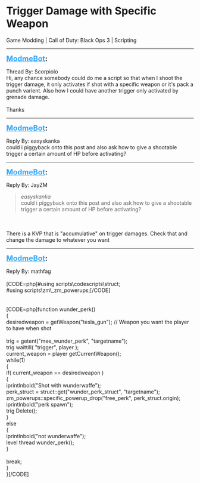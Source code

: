 # Trigger Damage with Specific Weapon
Game Modding | Call of Duty: Black Ops 3 | Scripting

---
<strong style="font-size: 1.4em;"><span style="text-decoration: underline;text-decoration-color: #34a7f9;"><span style="color:#34a7f9;">ModmeBot</span></span>:</strong>

<p>Thread By: Scorpiolo<br />Hi, any chance somebody could do me a script so that when I shoot the trigger damage, it only activates if shot with a specific weapon or it&#39;s pack a punch varient. Also how I could have another trigger only activated by grenade damage.<br /> <br />Thanks</p>

---
<strong style="font-size: 1.4em;"><span style="text-decoration: underline;text-decoration-color: #34a7f9;"><span style="color:#34a7f9;">ModmeBot</span></span>:</strong>

<p>Reply By: easyskanka<br />could i piggyback onto this post and also ask how to give a shootable trigger a certain amount of HP before activating?</p>

---
<strong style="font-size: 1.4em;"><span style="text-decoration: underline;text-decoration-color: #34a7f9;"><span style="color:#34a7f9;">ModmeBot</span></span>:</strong>

<p>Reply By: JayZM<br /><blockquote><em>easyskanka</em><br />could i piggyback onto this post and also ask how to give a shootable trigger a certain amount of HP before activating?</blockquote><br /> <br />There is a KVP that is &quot;accumulative&quot; on trigger damages. Check that and change the damage to whatever you want</p>

---
<strong style="font-size: 1.4em;"><span style="text-decoration: underline;text-decoration-color: #34a7f9;"><span style="color:#34a7f9;">ModmeBot</span></span>:</strong>

<p>Reply By: mathfag<br /> <br />[CODE=php]#using scripts\codescripts\struct;<br />#using scripts\zm\_zm_powerups;[/CODE]<br /> <br /> <br />[CODE=php]function wunder_perk()<br />{<br />    desiredweapon = getWeapon(&quot;tesla_gun&quot;); // Weapon you want the player to have when shot<br />    <br />    trig = getent(&quot;mee_wunder_perk&quot;, &quot;targetname&quot;);<br />    trig waittill( &quot;trigger&quot;, player );<br />    current_weapon = player getCurrentWeapon();<br />    while(1)<br />    {<br />        if( current_weapon == desiredweapon )<br />        {<br />        iprintlnbold(&quot;Shot with wunderwaffe&quot;);<br />        perk_struct = struct::get(&quot;wunder_perk_struct&quot;, &quot;targetname&quot;);<br />        zm_powerups::specific_powerup_drop(&quot;free_perk&quot;, perk_struct.origin);<br />        iprintlnbold(&quot;perk spawn&quot;);<br />        trig Delete();<br />        }<br />        else<br />        {<br />        iprintlnbold(&quot;not wunderwaffe&quot;);<br />        level thread wunder_perk();    <br />        }<br /><br />    break;<br />    }<br />}[/CODE]</p>
